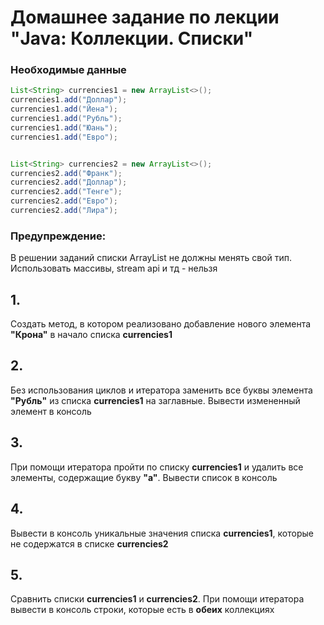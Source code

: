 # Домашнее задание по лекции "Java: Коллекции. Списки"

### Необходимые данные
```java       
List<String> currencies1 = new ArrayList<>();
currencies1.add("Доллар");
currencies1.add("Йена");
currencies1.add("Рубль");
currencies1.add("Юань");
currencies1.add("Евро");


List<String> currencies2 = new ArrayList<>();
currencies2.add("Франк");
currencies2.add("Доллар");
currencies2.add("Тенге");
currencies2.add("Евро");
currencies2.add("Лира");
```

### Предупреждение: 
В решении заданий списки ArrayList не должны менять свой тип. Использовать массивы, stream api и тд - нельзя

## 1.
Создать метод, в котором реализовано добавление нового элемента **"Крона"**  в начало списка **currencies1** 


## 2.
Без использования циклов и итератора заменить все буквы элемента **"Рубль"** из списка **currencies1** на заглавные. Вывести измененный элемент в консоль


## 3.
При помощи итератора пройти по списку **currencies1** и удалить все элементы, содержащие букву **"а"**. Вывести список в консоль

## 4.
Вывести в консоль уникальные значения списка **currencies1**, которые не содержатся в списке **currencies2**

## 5.
Сравнить списки **currencies1** и **currencies2**. При помощи итератора вывести в консоль строки, которые есть в **обеих** коллекциях

